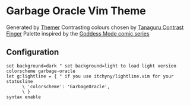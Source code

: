 # Garbage Oracle Vim Theme

Generated by [Themer](https://github.com/mjswensen/themer)
Contrasting colours chosen by [Tanaguru Contrast Finger](https://github.com/Tanaguru/Contrast-Finder)
Palette inspired by the [Goddess Mode comic series](https://www.dccomics.com/comics/goddess-mode-2018/goddess-mode-1)

## Configuration

```vim
set background=dark " set background=light to load light version
colorscheme garbage-oracle
let g:lightline = { " if you use itchyny/lightline.vim for your statusline 
      \ 'colorscheme': 'GarbageOracle',
      \ }
syntax enable
```

